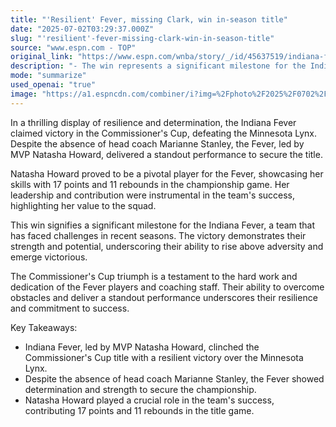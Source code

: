```yaml
---
title: "'Resilient' Fever, missing Clark, win in-season title"
date: "2025-07-02T03:29:37.000Z"
slug: "'resilient'-fever-missing-clark-win-in-season-title"
source: "www.espn.com - TOP"
original_link: "https://www.espn.com/wnba/story/_/id/45637519/indiana-fever-led-mvp-natasha-howard-beat-minnesota-lynx-win-commissioner-cup"
description: "- The win represents a significant milestone for the Indiana Fever, highlighting their potential and ability to overcome challenges. - The victory in the Commissioner's Cup showcases the hard work and dedication of the Fever players and coaching staff. - This triumph underscores the team's resilience and commitment to success, setting a positive tone for their future endeavors."
mode: "summarize"
used_openai: "true"
image: "https://a1.espncdn.com/combiner/i?img=%2Fphoto%2F2025%2F0702%2Fr1513864_1296x729_16%2D9.jpg"
---
```


In a thrilling display of resilience and determination, the Indiana Fever claimed victory in the Commissioner's Cup, defeating the Minnesota Lynx. Despite the absence of head coach Marianne Stanley, the Fever, led by MVP Natasha Howard, delivered a standout performance to secure the title.

Natasha Howard proved to be a pivotal player for the Fever, showcasing her skills with 17 points and 11 rebounds in the championship game. Her leadership and contribution were instrumental in the team's success, highlighting her value to the squad.

This win signifies a significant milestone for the Indiana Fever, a team that has faced challenges in recent seasons. The victory demonstrates their strength and potential, underscoring their ability to rise above adversity and emerge victorious.

The Commissioner's Cup triumph is a testament to the hard work and dedication of the Fever players and coaching staff. Their ability to overcome obstacles and deliver a standout performance underscores their resilience and commitment to success.

Key Takeaways:
- Indiana Fever, led by MVP Natasha Howard, clinched the Commissioner's Cup title with a resilient victory over the Minnesota Lynx.
- Despite the absence of head coach Marianne Stanley, the Fever showed determination and strength to secure the championship.
- Natasha Howard played a crucial role in the team's success, contributing 17 points and 11 rebounds in the title game.